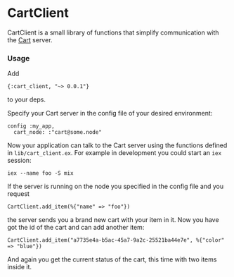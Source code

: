 # CartClient

CartClient is a small library of functions that simplify communication with the [Cart](https://github.com/faber-lotto/cart.git) server.

### Usage
Add
```
{:cart_client, "~> 0.0.1"}
```
to your deps.

Specify your Cart server in the config file of your desired environment:

```
config :my_app,
  cart_node: :"cart@some.node"
```

Now your application can talk to the Cart server using the functions defined in `lib/cart_client.ex`. For example in development you could start an `iex` session:

```
iex --name foo -S mix
```

If the server is running on the node you specified in the config file and you request

```
CartClient.add_item(%{"name" => "foo"})
```

the server sends you a brand new cart with your item in it. Now you have got the id of the cart and can add another item:

```
CartClient.add_item("a7735e4a-b5ac-45a7-9a2c-25521ba44e7e", %{"color" => "blue"})
```

And again you get the current status of the cart, this time with two items inside it.
